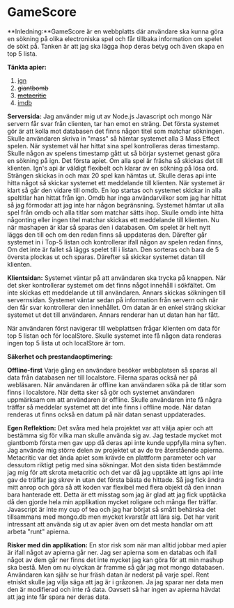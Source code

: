 GameScore
================

**Inledning:**GameScore är en webbplatts där användare ska kunna göra en sökning på olika electroniska spel och får tillbaka information om spelet de sökt på. Tanken är att jag ska lägga ihop deras betyg och även skapa en top 5 lista.

**Tänkta apier:**

1. [ign](http://se.ign.com/)
2. ~~giantbomb~~
3. ~~[metacritic](http://www.metacritic.com/)~~
4. [imdb](http://www.imdb.com/)


**Serversida:** Jag använder mig ut av Node.js Javascript och mongo När servern får svar från clienten, tar han emot en sträng. Det första systemet gör är att kolla mot databasen det finns någon titel som matchar sökningen. Skulle användaren skriva in "mass" så hämtar systemet alla 3 Mass Effect spelen. När systemet väl har hittat sina spel kontrolleras deras timestamp. Skulle någon av spelens timestamp gått ut så börjar systemet genast göra en sökning på ign. Det första apiet. Om alla spel är fräsha så skickas det till klienten. Ign's api är väldigt flexibelt och klarar av en sökning på lösa ord.
Strängen skickas in och max 20 spel kan hämtas ut. Skulle deras api inte hitta något så skickar systemet ett meddelande till klienten. När systemet är klart så går den vidare till omdb. En lop startas och systemet skickar in alla speltitlar han hittat från ign. Omdb har inga användarvilkor som jag har hittat så jag förmodar att jag inte har någon begränsning. Systemet hämtar ut alla spel från omdb och alla titlar som matchar sätts ihop. Skulle omdb inte hitta någonting eller ingen titel matchar skickas ett meddelande till klienten. Nu när mashapen är klar så sparas den i databasen. Om spelet är helt nytt läggs den till och om den redan finns så uppdateras den. Därefter går systemet in i Top-5 listan och kontrollerar ifall någon av spelen redan finns,  Om det inte är fallet så läggs spelet till i listan. Den sorteras och bara de 5 översta plockas ut och sparas. Därefter så skickar systemet datan till klienten.

**Klientsidan:** Systemet väntar på att användaren ska trycka på knappen. När det sker kontrollerar systemet om det finns något innehåll i sökfältet. Om inte skickas ett meddelande ut till användaren. Annars skickas sökningen till servernsidan.
Systemet väntar sedan på information från servern och när den får svar kontrollerar den innehållet. Om datan är en enkel sträng skickar systemet ut det till användaren. Annars renderar han ut datan han har fått.

När användaren först navigerar till webplattsen frågar klienten om data för top 5 listan och för localStore. Skulle systemet inte få någon data renderas ingen top 5 lista ut och localStore är tom.

**Säkerhet och prestandaoptimering:**

**Offline-first** Varje gång en användare besöker webbplatsen så sparas all data från databasen ner till localstore. Filerna sparas också ner på webläsaren. När användaren är offline kan användaren söka på de titlar som finns i localstore. När detta sker så gör och systemet användaren uppmärksam om att användaren är offline. Skulle användaren inte få några träffar så meddelar systemet att det inte finns i offline mode. När datan renderas ut finns också en datum på när datan senast uppdaterades.

**Egen Reflektion:** Det svåra med hela projektet var att välja apier och att bestämma sig för vilka man skulle använda sig av. Jag testade mycket mot giantbomb första men gav upp då deras api inte kunde uppfylla mina syften. Jag använde mig större delen av projektet ut av de tre återstående apierna. Metacritic var det ända apiet som krävde en plattform parameter och var dessutom riktigt petig med sina sökningar. Mot den sista tiden bestämmde jag mig för att skrota metacritic och det var då jag upptäkte att igns api inte gav de träffar jag skrev in utan det första bästa de hittade. Så jag fick ändra mitt anrop och göra så att koden var flexibel med flera objekt då den innan bara hanterade ett. Detta är ett misstag som jag är glad att jag fick upptäcka då den gjorde hela min applikation mycket roligare och många fler träffar. Javascript är inte my cup of tea och jag har börjat så smått behärska det tillsammans med mongo.db men mycket kvarstår att lära sig. Det har varit intressant att använda sig ut av apier även om det mesta handlar om att arbeta "runt" apierna.

**Risker med din applikation:** En stor risk som när man alltid jobbar med apier är ifall något av apierna går ner. Jag ser apierna som en databas och ifall något av dem går ner finns det inte mycket jag kan göra för att min mashup ska bestå. Men om nu olyckan är framme så går jag mot mongo databasen. Användaren kan själv se hur fräsh datan är nederst på varje spel.
Rent etniskt skulle jag vilja säga att jag är i gråzonen. Ja jag sparar ner data men den är modifierad och inte rå data. Oavsett så har ingen av apierna hävdat att jag inte får spara ner deras data.

